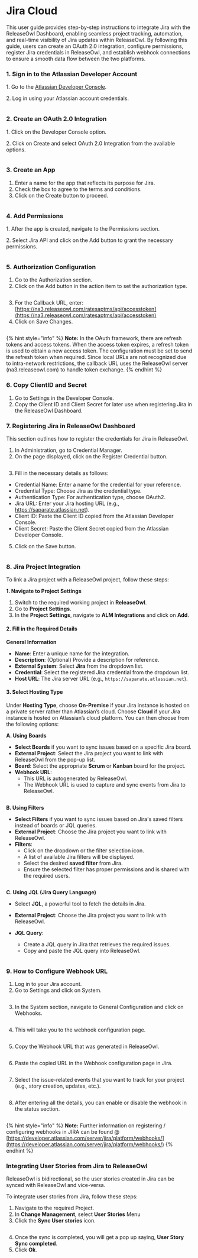 # Jira Cloud

This user guide provides step-by-step instructions to integrate Jira with the ReleaseOwl Dashboard, enabling seamless project tracking, automation, and real-time visibility of Jira updates within ReleaseOwl. By following this guide, users can create an OAuth 2.0 integration, configure permissions, register Jira credentials in ReleaseOwl, and establish webhook connections to ensure a smooth data flow between the two platforms.

### 1. Sign in to the Atlassian Developer Account

1\.       Go to the [Atlassian Developer Console](https://developer.atlassian.com/).

2\.       Log in using your Atlassian account credentials.

<figure><img src="../../.gitbook/assets/image (507).png" alt=""><figcaption></figcaption></figure>

### 2. Create an OAuth 2.0 Integration

1\.       Click on the Developer Console option.

2\.       Click on Create and select OAuth 2.0 Integration from the available options.

<figure><img src="../../.gitbook/assets/image (508).png" alt=""><figcaption></figcaption></figure>

### 3. Create an App

1. Enter a name for the app that reflects its purpose for Jira.
2. Check the box to agree to the terms and conditions.
3. Click on the Create button to proceed.

<figure><img src="../../.gitbook/assets/image (509).png" alt=""><figcaption></figcaption></figure>

### 4. Add Permissions

1\.       After the app is created, navigate to the Permissions section.

2\.       Select Jira API and click on the Add button to grant the necessary permissions.

<figure><img src="../../.gitbook/assets/image (510).png" alt=""><figcaption></figcaption></figure>

### 5. Authorization Configuration

1. Go to the Authorization section.
2. Click on the Add button in the action item to set the authorization type.

<figure><img src="../../.gitbook/assets/image (511).png" alt=""><figcaption></figcaption></figure>

3. For the Callback URL, enter:\
   [https://na3.releaseowl.com/ratesaptms/api/accesstoken](https://na3.releaseowl.com/ratesaptms/api/accesstoken)
4. &#x20;Click on Save Changes.

<figure><img src="../../.gitbook/assets/image (512).png" alt=""><figcaption></figcaption></figure>

{% hint style="info" %}
**Note:** In the OAuth framework, there are refresh tokens and access tokens. When the access token expires, a refresh token is used to obtain a new access token. The configuration must be set to send the refresh token when required. Since local URLs are not recognized due to intra-network restrictions, the callback URL uses the ReleaseOwl server (na3.releaseowl.com) to handle token exchange.
{% endhint %}

### 6. Copy ClientID and Secret

1. Go to Settings in the Developer Console.
2. Copy the Client ID and Client Secret for later use when registering Jira in the ReleaseOwl Dashboard.

### 7. Registering Jira in ReleaseOwl Dashboard&#x20;

This section outlines how to register the credentials for Jira in ReleaseOwl.

1. In Administration, go to Credential Manager.
2. On the page displayed, click on the Register Credential button.

<figure><img src="../../.gitbook/assets/image (522).png" alt=""><figcaption></figcaption></figure>

3. Fill in the necessary details as follows:&#x20;

* Credential Name: Enter a name for the credential for your reference.
* Credential Type: Choose Jira as the credential type.&#x20;
* &#x20;Authentication Type: For authentication type, choose OAuth2.&#x20;
* &#x20;Jira URL: Enter your Jira hosting URL (e.g., https://saparate.atlassian.net).
* &#x20;Client ID: Paste the Client ID copied from the Atlassian Developer Console.&#x20;
* Client Secret: Paste the Client Secret copied from the Atlassian Developer Console.

5. Click on the Save button.

<figure><img src="../../.gitbook/assets/image (521).png" alt=""><figcaption></figcaption></figure>

### 8. Jira Project Integration&#x20;

To link a Jira project with a ReleaseOwl project, follow these steps:

**1. Navigate to Project Settings**

1. Switch to the required working project in **ReleaseOwl**.
2. Go to **Project Settings**.
3. In the **Project Settings**, navigate to **ALM Integrations** and click on **Add**.

#### **2. Fill in the Required Details**

**General Information**

* **Name**: Enter a unique name for the integration.
* **Description**: (Optional) Provide a description for reference.
* **External System**: Select **Jira** from the dropdown list.
* **Credential**: Select the registered Jira credential from the dropdown list.
* **Host URL**: The Jira server URL (e.g., `https://saparate.atlassian.net`).

#### **3. Select Hosting Type**

Under **Hosting Type**, choose **On-Premise** if your Jira instance is hosted on a private server rather than Atlassian’s cloud. Choose **Cloud** if your Jira instance is hosted on Atlassian’s cloud platform. You can then choose from the following options:

**A. Using Boards**

* **Select Boards** if you want to sync issues based on a specific Jira board.
* **External Project**: Select the Jira project you want to link with ReleaseOwl from the pop-up list.
* **Board**: Select the appropriate **Scrum** or **Kanban** board for the project.
* **Webhook URL**:
  * This URL is autogenerated by ReleaseOwl.
  * The Webhook URL is used to capture and sync events from Jira to ReleaseOwl.

<figure><img src="../../.gitbook/assets/image (520).png" alt=""><figcaption></figcaption></figure>

**B. Using Filters**

* **Select Filters** if you want to sync issues based on Jira's saved filters instead of boards or JQL queries.
* **External Project**: Choose the Jira project you want to link with ReleaseOwl.
* **Filters**:
  * Click on the dropdown or the filter selection icon.
  * A list of available Jira filters will be displayed.
  * Select the desired **saved filter** from Jira.
  * Ensure the selected filter has proper permissions and is shared with the required users.

<figure><img src="../../.gitbook/assets/image (75).png" alt=""><figcaption></figcaption></figure>

**C. Using JQL (Jira Query Language)**

* Select **JQL**, a powerful tool to fetch the details in Jira.
* **External Project**: Choose the Jira project you want to link with ReleaseOwl.
*   **JQL Query**:

    * Create a JQL query in Jira that retrieves the required issues.
    * Copy and paste the JQL query into ReleaseOwl.

    <figure><img src="../../.gitbook/assets/image (839).png" alt=""><figcaption></figcaption></figure>

### 9. How to Configure Webhook URL

1. Log in to your Jira account.
2. Go to Settings and click on System.

<figure><img src="../../.gitbook/assets/image (516).png" alt=""><figcaption></figcaption></figure>

3. In the System section, navigate to General Configuration and click on Webhooks.

<figure><img src="../../.gitbook/assets/image (517).png" alt=""><figcaption></figcaption></figure>

4. This will take you to the webhook configuration page.

<figure><img src="../../.gitbook/assets/image (518).png" alt=""><figcaption></figcaption></figure>

5. Copy the Webhook URL that was generated in ReleaseOwl.

<figure><img src="../../.gitbook/assets/image (519).png" alt=""><figcaption></figcaption></figure>

6. Paste the copied URL in the Webhook configuration page in Jira.

<figure><img src="../../.gitbook/assets/image (515).png" alt=""><figcaption></figcaption></figure>

7. Select the issue-related events that you want to track for your project (e.g., story creation, updates, etc.).

<figure><img src="../../.gitbook/assets/image (514).png" alt=""><figcaption></figcaption></figure>

8. After entering all the details, you can enable or disable the webhook in the status section.

<figure><img src="../../.gitbook/assets/image (513).png" alt=""><figcaption></figcaption></figure>

{% hint style="info" %}
**Note:** Further information on registering / configuring webhooks in JIRA can be found @ [https://developer.atlassian.com/server/jira/platform/webhooks/](https://developer.atlassian.com/server/jira/platform/webhooks/)
{% endhint %}

### **Integrating User Stories from Jira to ReleaseOwl**

ReleaseOwl is bidirectional, so the user stories created in Jira can be synced with ReleaseOwl and vice-versa.

To integrate user stories from Jira, follow these steps:

1. Navigate to the required Project.
2. In **Change Management**, select **User Stories** Menu
3. Click the **Sync User stories** icon.

<figure><img src="../../.gitbook/assets/image (26) (1).png" alt=""><figcaption></figcaption></figure>

4. Once the sync is completed, you will get a pop up saying, **User Story Sync completed**.
5. Click **Ok**.

<figure><img src="../../.gitbook/assets/image (25) (1) (1).png" alt=""><figcaption></figcaption></figure>
